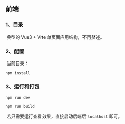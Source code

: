 ## 前端

### 1、目录

​	典型的 Vue3 + Vite 单页面应用结构，不再赘述。



### 2、配置

​	当前目录：

```shell
npm install
```



### 3、运行和打包

```shell
npm run dev
```

```shell
npm run build
```

​	若只需要运行查看效果，直接启动后端后 `localhost` 即可。
